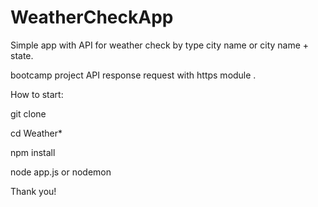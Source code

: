 # WeatherCheckApp
Simple app with  API for weather check by type city name or city name + state.  

bootcamp project API response request with https module .

How to start: 

git clone 

cd Weather*

npm install 

node app.js or  nodemon 

Thank you!
